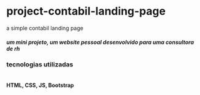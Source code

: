 # project-contabil-landing-page
a simple contabil landing page
<h5>um mini projeto, um website pessoal desenvolvido para uma consultora de rh</h5>

<h3>tecnologias utilizadas</h3>
<img src=>
<h4>HTML, CSS, JS, Bootstrap</h4>

